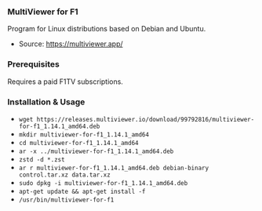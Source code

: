 ### MultiViewer for F1 
Program for Linux distributions based on Debian and Ubuntu.
- Source: https://multiviewer.app/

### Prerequisites
Requires a paid F1TV subscriptions.

### Installation & Usage
- `wget https://releases.multiviewer.io/download/99792816/multiviewer-for-f1_1.14.1_amd64.deb `
- `mkdir multiviewer-for-f1_1.14.1_amd64 `
- `cd multiviewer-for-f1_1.14.1_amd64 `
- `ar -x ../multiviewer-for-f1_1.14.1_amd64.deb `
- `zstd -d *.zst `
- `ar r multiviewer-for-f1_1.14.1_amd64.deb debian-binary control.tar.xz data.tar.xz `
- `sudo dpkg -i multiviewer-for-f1_1.14.1_amd64.deb `
- `apt-get update && apt-get install -f `
- `/usr/bin/multiviewer-for-f1 `
 
